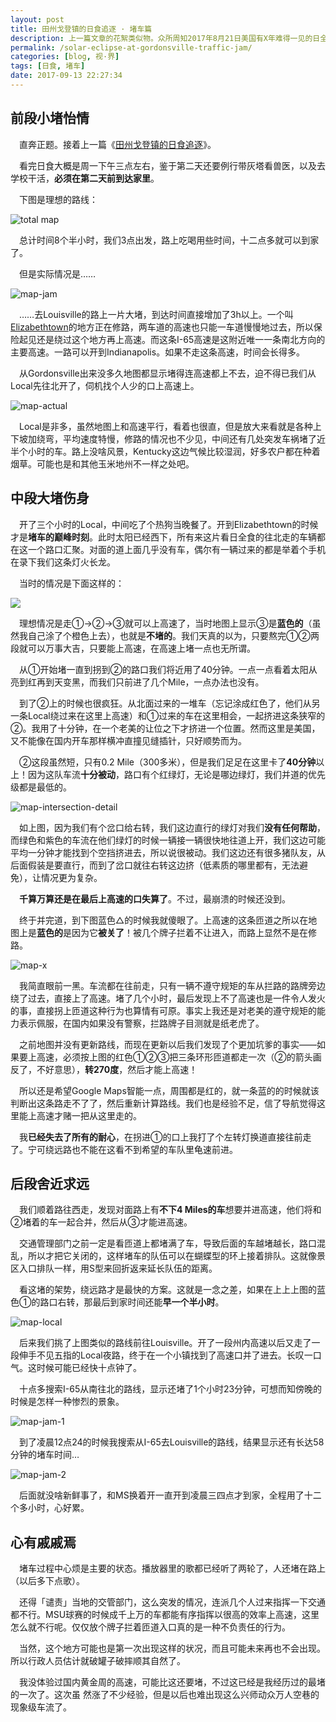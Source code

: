 ```yaml
---
layout: post
title: 田州戈登镇的日食追逐 · 堵车篇
description: 上一篇文章的花絮类似物。众所周知2017年8月21日美国有X年难得一见的日全食，我们也按捺不住体验这神奇的自然奇观，所以特地驱车前往观看。结束后遭遇了我人生中难忘的一次堵车。
permalink: /solar-eclipse-at-gordonsville-traffic-jam/
categories: [blog, 视·界]
tags: [日食, 堵车]
date: 2017-09-13 22:27:34
--- 
```


<!--「http://lanternd.qiniudn.com/Pic4Post/」-->

## 前段小堵怡情

　直奔正题。接着上一篇《[田州戈登镇的日食追逐](/solar-eclipse-at-gordonsville/)》。

　看完日食大概是周一下午三点左右，鉴于第二天还要例行带灰塔看兽医，以及去学校干活，**必须在第二天前到达家里**。

　下图是理想的路线：

![total map](http://lanternd.qiniudn.com/Pic4Post/solar-eclipse-at-gordonsville-traffic-jam/map-all.png)

　总计时间8个半小时，我们3点出发，路上吃喝用些时间，十二点多就可以到家了。

　但是实际情况是……

![map-jam](http://lanternd.qiniudn.com/Pic4Post/solar-eclipse-at-gordonsville-traffic-jam/map-gor-lou.png)

　……去Louisville的路上一片大堵，到达时间直接增加了3h以上。一个叫[Elizabethtown](https://goo.gl/maps/FxSkgfTF9GD2)的地方正在修路，两车道的高速也只能一车道慢慢地过去，所以保险起见还是绕过这个地方再上高速。而这条I-65高速是这附近唯一一条南北方向的主要高速。一路可以开到Indianapolis。如果不走这条高速，时间会长得多。

　从Gordonsville出来没多久地图都显示堵得连高速都上不去，迫不得已我们从Local先往北开了，伺机找个人少的口上高速上。

![map-actual](http://lanternd.qiniudn.com/Pic4Post/solar-eclipse-at-gordonsville-traffic-jam/map-gor-lou-actural.png)

　Local是非多，虽然地图上和高速平行，看着也很直，但是放大来看就是各种上下坡加绕弯，平均速度特慢，修路的情况也不少见，中间还有几处突发车祸堵了近半个小时的车。路上没啥风景，Kentucky这边气候比较湿润，好多农户都在种着烟草。可能也是和其他玉米地州不一样之处吧。

## 中段大堵伤身

　开了三个小时的Local，中间吃了个热狗当晚餐了。开到Elizabethtown的时候才是**堵车的巅峰时刻**。此时太阳已经西下，所有来这片看日全食的往北走的车辆都在这一个路口汇聚。对面的道上面几乎没有车，偶尔有一辆过来的都是举着个手机在录下我们这条灯火长龙。

　当时的情况是下面这样的：

![](http://lanternd.qiniudn.com/Pic4Post/solar-eclipse-at-gordonsville-traffic-jam/intersection-1.png)

　理想情况是走①→②→③就可以上高速了，当时地图上显示③是**蓝色的**（虽然我自己涂了个橙色上去），也就是**不堵的**。我们天真的以为，只要熬完①②两段就可以万事大吉，只要能上高速，在高速上堵一点也无所谓。

　从①开始堵一直到拐到②的路口我们将近用了40分钟。一点一点看着太阳从亮到红再到天变黑，而我们只前进了几个Mile，一点办法也没有。

　到了②上的时候也很疯狂。从北面过来的一堆车（忘记涂成红色了，他们从另一条Local绕过来在这里上高速）和①过来的车在这里相会，一起挤进这条狭窄的②。我用了十分钟，在一个老美的让位之下才挤进一个位置。然而这里是美国，又不能像在国内开车那样横冲直撞见缝插针，只好顺势而为。

　②这段虽然短，只有0.2 Mile（300多米），但是我们足足在这里卡了**40分钟**以上！因为这队车流**十分被动**，路口有个红绿灯，无论是哪边绿灯，我们并道的优先级都是最低的。

![map-intersection-detail](http://lanternd.qiniudn.com/Pic4Post/solar-eclipse-at-gordonsville-traffic-jam/intersection-d.png)

　如上图，因为我们有个岔口给右转，我们这边直行的绿灯对我们**没有任何帮助**，而绿色和紫色的车流在他们绿灯的时候一辆接一辆很快地往道上开，我们这边可能平均一分钟才能找到个空挡挤进去，所以说很被动。我们这边还有很多猪队友，从后面假装是要直行，而到了岔口就往右转这边挤（低素质的哪里都有，无法避免），让情况更为复杂。

　**千算万算还是在最后上高速的口失算了**。不过，最崩溃的时候还没到。

　终于并完道，到下图蓝色△的时候我就傻眼了。上高速的这条匝道之所以在地图上是**蓝色的**是因为它**被关了**！被几个牌子拦着不让进入，而路上显然不是在修路。

![map-x](http://lanternd.qiniudn.com/Pic4Post/solar-eclipse-at-gordonsville-traffic-jam/intersection-x.png)

　我简直眼前一黑。车流都在往前走，只有一辆不遵守规矩的车从拦路的路牌旁边绕了过去，直接上了高速。堵了几个小时，最后发现上不了高速也是一件令人发火的事，直接拐上匝道这种行为也算情有可原。事实上我还是对老美的遵守规矩的能力表示佩服，在国内如果没有警察，拦路牌子目测就是纸老虎了。

　之前地图并没有更新路线，而现在更新以后我们发现了个更加坑爹的事实——如果要上高速，必须按上图的红色①②③把三条环形匝道都走一次（②的箭头画反了，不好意思），**转270度**，然后才能上高速！

　所以还是希望Google Maps智能一点，周围都是红的，就一条蓝的的时候就该判断出这条路走不了了，然后重新计算路线。我们也是经验不足，信了导航觉得这里能上高速才赌一把从这里走的。

　我**已经失去了所有的耐心**，在拐进①的口上我打了个左转灯换道直接往前走了。宁可绕远路也不能在这看不到希望的车队里龟速前进。

## 后段舍近求远

　我们顺着路往西走，发现对面路上有**不下4 Miles的车**想要并进高速，他们将和②堵着的车一起合并，然后从③才能进高速。

　交通管理部门之前一定是看匝道上都堵满了车，导致后面的车越堵越长，路口混乱，所以才把它关闭的，这样堵车的队伍可以在蝴蝶型的环上接着排队。这就像景区入口排队一样，用S型来回折返来延长队伍的距离。

　看这堵的架势，绕远路才是最快的方案。这就是一念之差，如果在上上上图的蓝色①的路口右转，那最后到家时间还能**早一个半小时**。

![map-local](http://lanternd.qiniudn.com/Pic4Post/solar-eclipse-at-gordonsville-traffic-jam/map-eliz-lou.png)

　后来我们挑了上图类似的路线前往Louisville。开了一段州内高速以后又走了一段伸手不见五指的Local夜路，终于在一个小镇找到了高速口并了进去。长叹一口气。这时候可能已经快十点钟了。

　十点多搜索I-65从南往北的路线，显示还堵了1个小时23分钟，可想而知傍晚的时候是怎样一种惨烈的景象。

![map-jam-1](http://lanternd.qiniudn.com/Pic4Post/solar-eclipse-at-gordonsville-traffic-jam/IMG_3783.png)

　到了凌晨12点24的时候我搜索从I-65去Louisville的路线，结果显示还有长达58分钟的堵车时间…

![map-jam-2](http://lanternd.qiniudn.com/Pic4Post/solar-eclipse-at-gordonsville-traffic-jam/IMG_3785.png)

　后面就没啥新鲜事了，和MS换着开一直开到凌晨三四点才到家，全程用了十二个多小时，心好累。

## 心有戚戚焉

　堵车过程中心烦是主要的状态。播放器里的歌都已经听了两轮了，人还堵在路上（以后多下点歌）。

　还得「谴责」当地的交管部门，这么突发的情况，连派几个人过来指挥一下交通都不行。MSU球赛的时候成千上万的车都能有序指挥以很高的效率上高速，这里怎么就不行呢。仅仅放个牌子拦着匝道入口真的是一种不负责任的行为。

　当然，这个地方可能也是第一次出现这样的状况，而且可能未来再也不会出现。所以行政人员估计就破罐子破摔顺其自然了。

　我没体验过国内黄金周的高速，可能比这还要堵，不过这已经是我经历过的最堵的一次了。这次虽 然涨了不少经验，但是以后也难出现这么兴师动众万人空巷的现象级车流了。